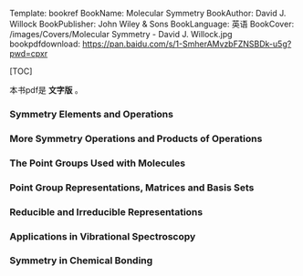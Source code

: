 Template: bookref
BookName: Molecular Symmetry
BookAuthor: David J. Willock
BookPublisher: John Wiley & Sons
BookLanguage: 英语
BookCover: /images/Covers/Molecular Symmetry - David J. Willock.jpg
bookpdfdownload: https://pan.baidu.com/s/1-SmherAMvzbFZNSBDk-u5g?pwd=cpxr 


[TOC]

本书pdf是 **文字版** 。

### Symmetry Elements and Operations

### More Symmetry Operations and Products of Operations

### The Point Groups Used with Molecules

### Point Group Representations, Matrices and Basis Sets

### Reducible and Irreducible Representations

### Applications in Vibrational Spectroscopy

### Symmetry in Chemical Bonding
